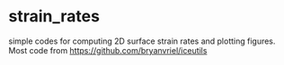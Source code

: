 # strain_rates
 simple codes for computing 2D surface strain rates and plotting figures. Most code from https://github.com/bryanvriel/iceutils
